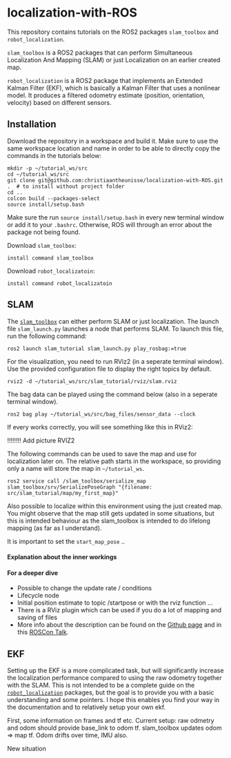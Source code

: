 # localization-with-ROS
This repository contains tutorials on the ROS2 packages `slam_toolbox` and `robot_localization`.

`slam_toolbox` is a ROS2 packages that can perform Simultaneous Localization And Mapping (SLAM) or just Localization on an earlier created map.

`robot_localization` is a ROS2 package that implements an Extended Kalman Filter (EKF), which is basically a Kalman Filter that uses a nonlinear model. It produces a filtered odometry estimate (position, orientation, velocity) based on different sensors.


## Installation

Download the repository in a workspace and build it. Make sure to use the same workspace location and name in order to be able to directly copy the commands in the tutorials below:

    mkdir -p ~/tutorial_ws/src
    cd ~/tutorial_ws/src
    git clone git@github.com:christiaantheunisse/localization-with-ROS.git .  # to install without project folder
    cd ..
    colcon build --packages-select 
    source install/setup.bash

Make sure the run `source install/setup.bash` in every new terminal window or add it to your `.bashrc`. Otherwise, ROS will through an error about the package not being found.

Download `slam_toolbox`:

    install command slam_toolbox

Download `robot_localizatoin`:

    install command robot_localizatoin

## SLAM

The [`slam_toolbox`](https://github.com/SteveMacenski/slam_toolbox) can either perform SLAM or just localization. The launch file `slam_launch.py`  launches a node that performs SLAM. To launch this file, run the following command:

    ros2 launch slam_tutorial slam_launch.py play_rosbag:=true

For the visualization, you need to run RViz2 (in a seperate terminal window). Use the provided configuration file to display the right topics by default. 

    rviz2 -d ~/tutorial_ws/src/slam_tutorial/rviz/slam.rviz

The bag data can be played using the command below (also in a seperate terminal window).

<!---
The `--clock` is very important, since it will tell the bag player to publish the time at the moment of recording the bag file to the `/clock` topic. When you run your nodes with `use_sim_time:=true`, they will use the time on this topic for the clock (i.e. when you call `self.get_clock()`/`this->get_clock()` in your node). Using this setup, the stamp in the header of your messages is comparable to the clock time, which might be important in some situation. Trust me, getting this right can save you a lot of debugging ;).
-->

    ros2 bag play ~/tutorial_ws/src/bag_files/sensor_data --clock

If every works correctly, you will see something like this in RViz2:

!!!!!!!! Add picture RVIZ2

The following commands can be used to save the map and use for localization later on. The relative path starts in the workspace, so providing only a name will store the map in `~/tutorial_ws`.

    ros2 service call /slam_toolbox/serialize_map slam_toolbox/srv/SerializePoseGraph "{filename: src/slam_tutorial/map/my_first_map}"

Also possible to localize within this environment using the just created map. You might observe that the map still gets updated in some situations, but this is intended behaviour as the slam_toolbox is intended to do lifelong mapping (as far as I understand).


It is important to set the `start_map_pose` .. 

#### Explanation about the inner workings



#### For a deeper dive
- Possible to change the update rate / conditions
- Lifecycle node
- Initial position estimate to topic /startpose or with the rviz function ...
- There is a RViz plugin which can be used if you do a lot of mapping and saving of files
- More info about the description can be found on the [Github page](https://github.com/SteveMacenski/slam_toolbox) and in this [ROSCon Talk](https://vimeo.com/378682207).


## EKF

Setting up the EKF is a more complicated task, but will significantly increase the localization performance compared to using the raw odometry together with the SLAM. This is not intended to be a complete guide on the [`robot_localization`](https://github.com/automaticaddison/robot_localization) packages, but the goal is to provide you with a basic understanding and some pointers. I hope this enables you find your way in the documentation and to relatively setup your own ekf.

First, some information on frames and tf etc. Current setup: raw odmetry and odom should provide base_link to odom tf.  slam_toolbox updates odom => map tf. Odom drifts over time, IMU also.

New situation